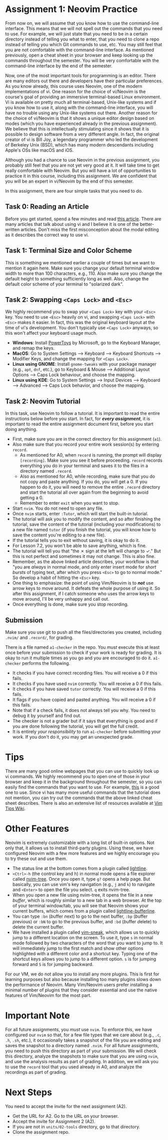 # Assignment 1: Neovim Practice

From now on, we will assume that you know how to use the command-line interface. This means that we
will not spell out the commands that you need to use. For example, we will just state that you need
to be in a certain directory instead of telling you what to enter, that you need to clone a repo
instead of telling you which Git commands to use, etc. You may still feel that you are not
comfortable with the command-line interface. As mentioned previously, open a cheat sheet in your
browser and keep looking up the commands throughout the semester. You will be very comfortable with
the command-line interface by the end of the semester.

Now, one of the most important tools for programming is an editor. There are many editors out there
and developers have their particular preferences. As you know already, this course uses Neovim, one
of the modern implementations of vi. One reason for the choice of vi/Neovim is the course's goal of
providing an immersive terminal-based Linux environment. Vi is available on pretty much all
terminal-based, Unix-like systems and if you know how to use it, along with the command-line
interface, you will have no trouble using any Unix-like systems out there. Another reason for the
choice of vi/Neovim is that it shows a unique editor design based on modes (which you have
experienced already in the previous assignment). We believe that this is intellectually stimulating
since it shows that it is possible to design software from a very different angle. In fact, the
original creator of vi is Bill Joy, a legendary programmer who led the development of Berkeley Unix
(BSD), which has many modern descendants including Apple's OSs like macOS and iOS.

Although you had a chance to use Neovim in the previous assignment, you probably still feel that you
are not yet very good at it. It will take time to get really comfortable with Neovim. But you will
have a lot of opportunities to practice it in this course, including this assignment. We are
confident that you will be an expert in vi/Neovim by the end of this semester.

In this assignment, there are four simple tasks that you need to do.

## Task 0: Reading an Article

Before you get started, spend a few minutes and read [this
article](http://www.viemu.com/a-why-vi-vim.html). There are many articles that talk about using vi
and I believe it is one of the better-written articles. Don't miss the first misconception about the
modal editing as it describes the correct way to use vi.

## Task 1: Terminal Size and Color Scheme

This is something we mentioned earlier a couple of times but we want to mention it again here. Make
sure you change your default terminal window width to more than 100 characters, e.g., 110. Also make
sure you change the default height to something sufficiently long as well. Also, change the default
color scheme of your terminal to "solarized dark".

## Task 2: Swapping `<Caps Lock>` and `<Esc>`

We highly recommend you to swap your `<Caps Lock>` key with your `<Esc>` key. You need to use
`<Esc>` heavily on vi, and swapping `<Caps Lock>` with `<Esc>` makes it easier. In fact, this was
the original keyboard layout at the time of vi's development. You don't typically use `<Caps Lock>`
anyways, so this won't affect your keyboard usage much.

* **Windows**: Install [PowerToys](https://github.com/microsoft/PowerToys) by Microsoft, go to the
  Keyboard Manager, and remap the keys.
* **MacOS**: Go to System Settings --> Keyboard --> Keyboard Shortcuts --> Modifier Keys, and change
  the mapping for `<Caps Lock>`.
* **Linux using GNOME**: Install `gnome-tweaks` with your package manager (e.g., `apt`, `dnf`,
  etc.), go to Keyboard & Mouse --> Additional Layout Options --> Caps Lock behaviour, and choose
  the mapping.
* **Linux using KDE**: Go to System Settings --> Input Devices --> Keyboard --> Advanced --> Caps
  Lock behavior, and choose the mapping.

## Task 2: Neovim Tutorial

In this task, use Neovim to follow a tutorial. It is important to read the entire instructions below
before you start. In fact, for ***every assignment***, it is important to read the entire assignment
document first, before you start doing anything.

* First, make sure you are in the correct directory for this assignment (`a1`).
* Also make sure that you record your entire work session(s) by entering `record`.
    * As mentioned for A0, when `record` is running, the prompt will display `[recording]`. Make
      sure you see it before proceeding. `record` records everything you do in your terminal and
      saves it to the files in a directory named `.record`.
    * Also as mentioned for A0, while recording, make sure that you do not copy and paste anything.
      If you do, you will get a 0. If you happen to do it, you will need to remove the entire
      `.record` directory and start the tutorial all over again from the beginning to avoid getting
      a 0.
    * Remember to enter `exit` when you want to stop.
* Start `nvim`. You do not need to open any file.
* Once `nvim` starts, enter `:Tutor`, which will start the built-in tutorial.
* The tutorial will ask you to modify the content, and so after finishing the tutorial, save the
  content of the tutorial (including your modifications) to a new file named `tutor` (if you finish
  the tutorial, you will know how to save the content you're editing to a new file).
* If the tutorial tells you to exit without saving, it is okay to do it.
* For Lesson 7.2, you won't be able to save anything, which is fine.
* The tutorial will tell you that "the ✗ sign at the left will change to ✓." But this is not perfect
  and sometimes it may not change. This is also fine.
* Remember, as the above linked article describes, your workflow is that "you are *always* in normal
  mode, and only enter insert mode for *short bursts* of typing text, after which you press `<Esc>`
  to go to normal mode." So develop a habit of hitting the `<Esc>` key.
* One thing to emphasize: the point of using Vim/Neovim is to ***not*** use arrow keys to move
  around. It defeats the whole purpose of using it. So after this assignment, if I catch someone who
  uses the arrow keys to move around, I'll be very unhappy and call out.
* Once everything is done, make sure you stop recording.

## Submission

Make sure you use git to push all the files/directories you created, including `.nvim/` and
`.record/`, for grading.

There is a file named `a1-checker` in the repo. You *must* execute this at least once before your
submission to check if your work is ready for grading. It is okay to run it multiple times as you go
and you are encouraged to do it. `a1-checker` performs the following.
* It checks if you have correct recording files. You will receive a 0 if this fails.
* It checks if you have used `nvim` correctly. You will receive a 0 if this fails.
* It checks if you have saved `tutor` correctly. You will receive a 0 if this fails.
* It flags if you have copied and pasted anything. You will receive a 0 if this fails.
* Note that if a check fails, it does not always tell you why. You need to debug it by yourself and
  find out.
* The checker is not a grader but if it says that everything is good and if you are done following
  the tutorial, you will get the full credit.
* It is entirely *your responsibility* to run `a1-checker` before submitting your work. If you don't
  do it, you may get an unexpected grade.

# Tips

There are many good online webpages that you can use to quickly look up vi commands. We highly
recommend you to open one of those in your browser and keep it in the background throughout the
semester, so you can easily find the commands that you want to use. For example,
[this](https://vim.rtorr.com) is a good one to use. Since vi has many more useful commands that the
tutorial does not mention, you can try out the commands that the above linked cheat sheet describes.
There is also an extensive list of resources available at [Vim Tips
Wiki](https://vim.fandom.com/wiki/Vim_documentation).

# Other Features

Neovim is extremely customizable with a long list of built-in options. Not only that, it allows us
to install third-party plugins. Using these, we have configured Neovim with a few more features and
we highly encourage you to try these out and use them.

* The status line at the bottom comes from a plugin called
  [lightline](https://github.com/itchyny/lightline.vim).
* `<Ctrl>-h` (the control key and h) in normal mode opens a file explorer called
  [nvim-tree](https://github.com/nvim-tree/nvim-tree.lua). Once you open it, type `g?` opens a help
  page. But basically, you can use vim's key navigation (e.g., `j` and `k`) to navigate and
  `<Enter>` to open the file you select. `q` exits nvim-tree.
* When you open a new file using nvim-tree, it opens the file in a new *buffer*, which is roughly
  similar to a new tab in a web browser. At the top of your terminal window/tab, you will see that
  Neovim shows your current buffers, which comes from a plugin called
  [lightline-bufferline](https://github.com/mengelbrecht/lightline-bufferline).
* You can type `:bn` (*b*uffer *n*ext) to go to the next buffer, `:bp` (*b*uffer *p*revious) or
  `:bN` to go to the previous buffer, and `:bd` (*b*uffer *d*elete) to delete the current buffer.
* We have installed a plugin called [vim-sneak](https://github.com/justinmk/vim-sneak), which allows
  us to quickly jump to a different location on the screen. To use it, type `s` in normal mode
  followed by two characters of the word that you want to jump to. It will immediately jump to the
  first match and show other options highlighted with a different color and a shortcut key. Typing
  one of the shortcut keys allows you to jump to a different option. `s` is for jumping forward and
  `S` is for jumping backward.

For our VM, we do not allow you to install any more plugins. This is first for learning purposes but
also because installing too many plugins slows down the performance of Neovim. Many Vim/Neovim users
prefer installing a minimal number of plugins that they consider essential and use the native
features of Vim/Neovim for the most part.

# Important Note

For all future assignments, you *must* use `nvim`. To enforce this, we have configured our `nvim` so
that, for a few file types that we care about (e.g., `.c`, `.h`, `.sh`, etc.), it occasionally takes
a snapshot of the file you are editing and saves the snapshot to a directory named `.nvim`. For all
future assignments, you need to push this directory as part of your submission. We will check this
directory, analyze the snapshots to make sure that you are using `nvim`, and use the analysis
results as part of grading. In addition, we will ask you to use the `record` tool that you used
already in A0, and analyze the recordings as part of grading.

# Next Steps

You need to accept the invite for the next assignment (A2).

* Get the URL for A2. Go to the URL on your browser.
* Accept the invite for Assignment 2 (A2).
* If you are not in `units/02-tools` directory, go to that directory.
* Clone the assignment repo.
